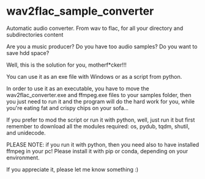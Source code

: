 # wav2flac_sample_converter
 Automatic audio converter. From wav to flac, for all your directory and subdirectories content

Are you a music producer? 
Do you have too audio samples? 
Do you want to save hdd space? 

Well, this is the solution for you, motherf*cker!!!

You can use it as an exe file with Windows or as a script from python.

In order to use it as an executable, you have to move the wav2flac_converter.exe and ffmpeg.exe files to your samples folder, then you just need to run it and the program will do the hard work for you, while you're eating fat and crispy chips on your sofa...

If you prefer to mod the script or run it with python, well, just run it but first remember to download all the modules required: os, pydub, tqdm, shutil, and unidecode. 

PLEASE NOTE: if you run it with python, then you need also to have installed ffmpeg in your pc! Please install it with pip or conda, depending on your environment.

If you appreciate it, please let me know something :)
